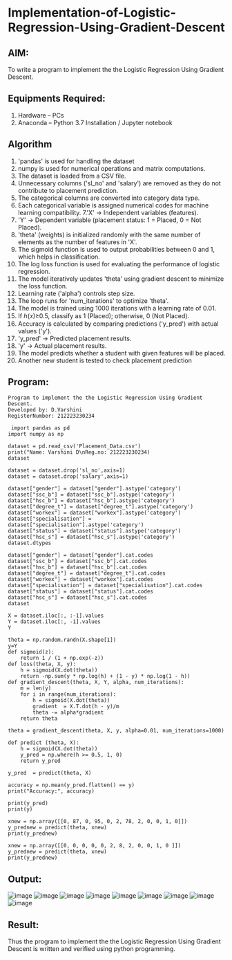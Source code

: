# Implementation-of-Logistic-Regression-Using-Gradient-Descent

## AIM:
To write a program to implement the the Logistic Regression Using Gradient Descent.

## Equipments Required:
1. Hardware – PCs
2. Anaconda – Python 3.7 Installation / Jupyter notebook

## Algorithm
1. 'pandas' is used for handling the dataset
2. numpy is used for numerical operations and matrix computations.
3. The dataset is loaded from a CSV file.
4. Unnecessary columns ('sl_no' and 'salary') are removed as they do not contribute to placement prediction.
5. The categorical columns are converted into category data type.
6. Each categorical variable is assigned numerical codes for machine learning compatibility.
7.'X' → Independent variables (features).
8. 'Y' → Dependent variable (placement status: 1 = Placed, 0 = Not Placed).
9. 'theta' (weights) is initialized randomly with the same number of elements as the number of features in 'X'.
10. The sigmoid function is used to output probabilities between 0 and 1, which helps in classification.
11. The log loss function is used for evaluating the performance of logistic regression.
12. The model iteratively updates 'theta' using gradient descent to minimize the loss function.
13. Learning rate ('alpha') controls step size.
14. The loop runs for 'num_iterations' to optimize 'theta'.
15. The model is trained using 1000 iterations with a learning rate of 0.01.
16. If ℎ(𝑥)≥0.5, classify as 1 (Placed); otherwise, 0 (Not Placed).
17. Accuracy is calculated by comparing predictions ('y_pred') with actual values ('y').
18. 'y_pred' → Predicted placement results.
19. 'y' → Actual placement results.
20. The model predicts whether a student with given features will be placed.
21. Another new student is tested to check placement prediction
## Program:

```
Program to implement the the Logistic Regression Using Gradient Descent.
Developed by: D.Varshini
RegisterNumber: 212223230234

 import pandas as pd
import numpy as np

dataset = pd.read_csv('Placement_Data.csv')
print("Name: Varshini D\nReg.no: 212223230234)
dataset

dataset = dataset.drop('sl_no',axis=1)
dataset = dataset.drop('salary',axis=1)

dataset["gender"] = dataset["gender"].astype('category')
dataset["ssc_b"] = dataset["ssc_b"].astype('category')
dataset["hsc_b"] = dataset["hsc_b"].astype('category')
dataset["degree_t"] = dataset["degree_t"].astype('category')
dataset["workex"] = dataset["workex"].astype('category')
dataset["specialisation"] = dataset["specialisation"].astype('category')
dataset["status"] = dataset["status"].astype('category')
dataset["hsc_s"] = dataset["hsc_s"].astype('category')
dataset.dtypes

dataset["gender"] = dataset["gender"].cat.codes
dataset["ssc_b"] = dataset["ssc_b"].cat.codes
dataset["hsc_b"] = dataset["hsc_b"].cat.codes
dataset["degree_t"] = dataset["degree_t"].cat.codes
dataset["workex"] = dataset["workex"].cat.codes
dataset["specialisation"] = dataset["specialisation"].cat.codes
dataset["status"] = dataset["status"].cat.codes
dataset["hsc_s"] = dataset["hsc_s"].cat.codes
dataset

X = dataset.iloc[:, :-1].values
Y = dataset.iloc[:, -1].values
Y

theta = np.random.randn(X.shape[1])
y=Y
def sigmoid(z):
    return 1 / (1 + np.exp(-z))
def loss(theta, X, y):
    h = sigmoid(X.dot(theta))
    return -np.sum(y * np.log(h) + (1 - y) * np.log(1 - h))
def gradient_descent(theta, X, Y, alpha, num_iterations):
    m = len(y)
    for i in range(num_iterations):
        h = sigmoid(X.dot(theta))
        gradient  = X.T.dot(h - y)/m
        theta -= alpha*gradient
    return theta

theta = gradient_descent(theta, X, y, alpha=0.01, num_iterations=1000)

def predict (theta, X):
    h = sigmoid(X.dot(theta))
    y_pred = np.where(h >= 0.5, 1, 0)
    return y_pred

y_pred  = predict(theta, X)

accuracy = np.mean(y_pred.flatten() == y)
print("Accuracy:", accuracy)

print(y_pred)
print(y)

xnew = np.array([[0, 87, 0, 95, 0, 2, 78, 2, 0, 0, 1, 0]])
y_prednew = predict(theta, xnew)
print(y_prednew)

xnew = np.array([[0, 0, 0, 0, 0, 2, 8, 2, 0, 0, 1, 0 ]])
y_prednew = predict(theta, xnew)
print(y_prednew)
```


## Output:

![image](https://github.com/user-attachments/assets/a00d45b6-e31a-4735-89a6-3b6efb84ec06)
![image](https://github.com/user-attachments/assets/85c1182f-c710-4d1a-89fa-4e656e54c490)
![image](https://github.com/user-attachments/assets/21a38af0-d4ca-4e6f-aeff-84e1228cdea6)
![image](https://github.com/user-attachments/assets/2fbac6e4-833f-48cf-b34d-02cb03334c27)
![image](https://github.com/user-attachments/assets/e038bc43-e5d5-446a-84c5-1e12bf576351)
![image](https://github.com/user-attachments/assets/d279efe5-233e-4bfa-8b9a-81351a7bede6)
![image](https://github.com/user-attachments/assets/64d6a26b-2f60-402e-addd-df60b8e337d5)
![image](https://github.com/user-attachments/assets/da127623-0650-4034-8362-716e1115ffbd)
![image](https://github.com/user-attachments/assets/fc3473e1-ea05-42cf-90b4-ae4209f40b71)





## Result:
Thus the program to implement the the Logistic Regression Using Gradient Descent is written and verified using python programming.
